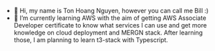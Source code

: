 - 👋 Hi, my name is Ton Hoang Nguyen, however you can call me Bill :)
- 🌱 I’m currently learning AWS with the aim of getting AWS Associate Developer certificate to know what services I can use and get more knowledge on cloud deployment and MERGN stack. After learning those, I am planning to learn t3-stack with Typescript.



<!---
HahaBill/HahaBill is a ✨ special ✨ repository because its `README.md` (this file) appears on your GitHub profile.
You can click the Preview link to take a look at your changes.
--->

